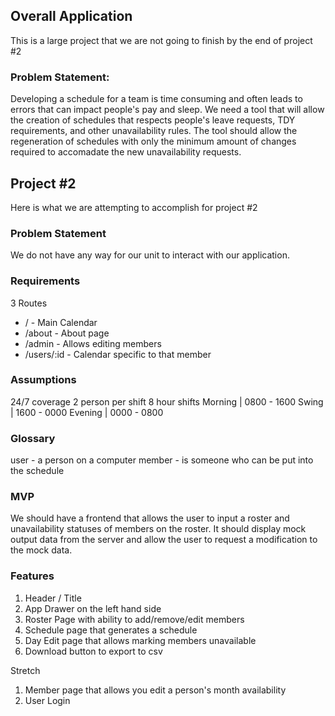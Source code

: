 ## Overall Application
This is a large project that we are not going to finish by the end of project #2
### Problem Statement:
Developing a schedule for a team is time consuming and often leads to errors that can impact people's pay and sleep. We need a tool that will allow the creation of schedules that respects people's leave requests, TDY requirements, and other unavailability rules. The tool should allow the regeneration of schedules with only the minimum amount of changes required to accomadate the new unavailability requests.

## Project #2 
Here is what we are attempting to accomplish for project #2
### Problem Statement
We do not have any way for our unit to interact with our application.

### Requirements
3 Routes
  - /           - Main Calendar
  - /about      - About page
  - /admin      - Allows editing members
  - /users/:id  - Calendar specific to that member  

### Assumptions
24/7 coverage
2 person per shift
8 hour shifts
  Morning | 0800 - 1600
  Swing | 1600 - 0000
  Evening | 0000 - 0800

### Glossary
user - a person on a computer
member - is someone who can be put into the schedule

### MVP
We should have a frontend that allows the user to input a roster and unavailability statuses of members on the roster.
It should display mock output data from the server and allow the user to request a modification to the mock data.

### Features
1. Header / Title
2. App Drawer on the left hand side
3. Roster Page with ability to add/remove/edit members
4. Schedule page that generates a schedule
5. Day Edit page that allows marking members unavailable
7. Download button to export to csv

Stretch
1. Member page that allows you edit a person's month availability
2. User Login
